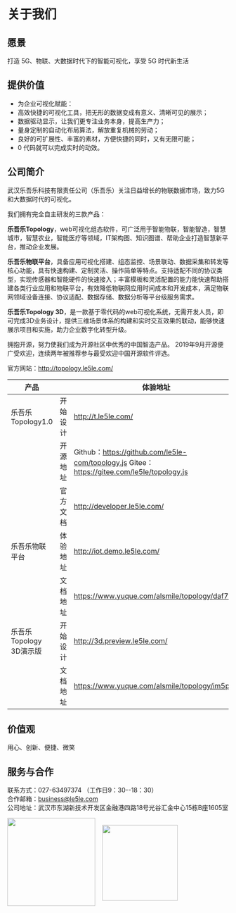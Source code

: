 # 关于我们

## 愿景

打造 5G、物联、大数据时代下的智能可视化，享受 5G 时代新生活

## 提供价值

* 为企业可视化赋能：
* 高效快捷的可视化工具，把无形的数据变成有意义、清晰可见的展示；
* 数据驱动显示，让我们更专注业务本身，提高生产力；
* 量身定制的自动化布局算法，解放重复机械的劳动；
* 良好的可扩展性、丰富的素材，方便快捷的同时，又有无限可能；
* 0 代码就可以完成实时的动效。

## 公司简介

武汉乐吾乐科技有限责任公司（乐吾乐）关注日益增长的物联数据市场，致力5G和大数据时代的可视化。

我们拥有完全自主研发的三款产品：

**乐吾乐Topology**，web可视化组态软件，可广泛用于智能物联，智能智造，智慧城市，智慧农业，智能医疗等领域，IT架构图、知识图谱、帮助企业打造智慧新平台，推动企业发展。

**乐吾乐物联平台**，具备应用可视化搭建、组态监控、场景联动、数据采集和转发等核心功能，具有快速构建、定制灵活、操作简单等特点。支持适配不同的协议类型，实现传感器和智能硬件的快速接入；丰富模板和灵活配置的能力能快速帮助搭建各类行业应用和物联平台，有效降低物联网应用时间成本和开发成本，满足物联网领域设备连接、协议适配、数据存储、数据分析等平台级服务需求。

**乐吾乐Topology 3D**，是一款基于零代码的web可视化系统，无需开发人员，即可完成3D业务设计，提供三维场景体系的构建和实时交互效果的联动，能够快速展示项目和实施，助力企业数字化转型升级。

拥抱开源，努力使我们成为开源社区中优秀的中国智造产品。
2019年9月开源便广受欢迎，连续两年被推荐参与最受欢迎中国开源软件评选。

官方网站：http://topology.le5le.com/

| 产品 |         | 体验地址 |  
| ---- | ------------ | ---- | 
| 乐吾乐Topology1.0    | 开始设计     | http://t.le5le.com/  | 
|     | 开源地址       | Github：https://github.com/le5le-com/topology.js       Gitee：  https://gitee.com/le5le/topology.js| 
|    | 官方文档         | http://developer.le5le.com/  | 
| 乐吾乐物联平台   | 体验地址       | http://iot.demo.le5le.com/| 
|    | 文档地址       | https://www.yuque.com/alsmile/topology/daf7sb | 
| 乐吾乐Topology 3D演示版    |开始设计 | http://3d.preview.le5le.com/   | 
|     | 文档地址 | https://www.yuque.com/alsmile/topology/im5pb0   | 

## 价值观

用心、创新、便捷、微笑

## 服务与合作

联系方式：027-63497374 （工作日9：30--18：30）
<br>
合作邮箱：business@le5le.com
<br>
公司地址：武汉市东湖新技术开发区金融港四路18号光谷汇金中心15栋B座1605室
<br>

<div style="display:flex; justify-content:">
<img style="height:200px; " src="http://topology.le5le.com/img/bin_wechat.9366bba6.jpg" >

<img style="height:172px; margin: 16px" src="http://topology.le5le.com/assets/img/%E5%95%86%E5%8A%A1%E5%92%A8%E8%AF%A2%E4%BA%8C%E7%BB%B4%E7%A0%81.png" >

</div>
